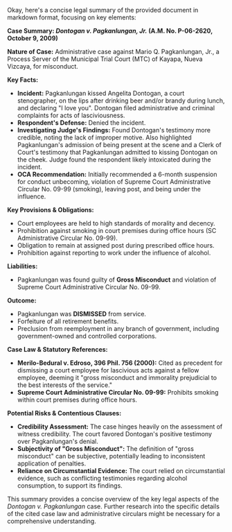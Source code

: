 Okay, here's a concise legal summary of the provided document in markdown format, focusing on key elements:

**Case Summary: _Dontogan v. Pagkanlungan, Jr._ (A.M. No. P-06-2620, October 9, 2009)**

**Nature of Case:** Administrative case against Mario Q. Pagkanlungan, Jr., a Process Server of the Municipal Trial Court (MTC) of Kayapa, Nueva Vizcaya, for misconduct.

**Key Facts:**

*   **Incident:** Pagkanlungan kissed Angelita Dontogan, a court stenographer, on the lips after drinking beer and/or brandy during lunch, and declaring "I love you". Dontogan filed administrative and criminal complaints for acts of lasciviousness.
*   **Respondent's Defense:** Denied the incident.
*   **Investigating Judge's Findings:** Found Dontogan's testimony more credible, noting the lack of improper motive. Also highlighted Pagkanlungan's admission of being present at the scene and a Clerk of Court's testimony that Pagkanlungan admitted to kissing Dontogan on the cheek. Judge found the respondent likely intoxicated during the incident.
*   **OCA Recommendation:** Initially recommended a 6-month suspension for conduct unbecoming, violation of Supreme Court Administrative Circular No. 09-99 (smoking), leaving post, and being under the influence.

**Key Provisions & Obligations:**

*   Court employees are held to high standards of morality and decency.
*   Prohibition against smoking in court premises during office hours (SC Administrative Circular No. 09-99).
*   Obligation to remain at assigned post during prescribed office hours.
*   Prohibition against reporting to work under the influence of alcohol.

**Liabilities:**

*   Pagkanlungan was found guilty of **Gross Misconduct** and violation of Supreme Court Administrative Circular No. 09-99.

**Outcome:**

*   Pagkanlungan was **DISMISSED** from service.
*   Forfeiture of all retirement benefits.
*   Preclusion from reemployment in any branch of government, including government-owned and controlled corporations.

**Case Law & Statutory References:**

*   **Merilo-Bedural v. Edroso, 396 Phil. 756 (2000):** Cited as precedent for dismissing a court employee for lascivious acts against a fellow employee, deeming it "gross misconduct and immorality prejudicial to the best interests of the service."
*   **Supreme Court Administrative Circular No. 09-99:** Prohibits smoking within court premises during office hours.

**Potential Risks & Contentious Clauses:**

*   **Credibility Assessment:** The case hinges heavily on the assessment of witness credibility. The court favored Dontogan's positive testimony over Pagkanlungan's denial.
*   **Subjectivity of "Gross Misconduct":** The definition of "gross misconduct" can be subjective, potentially leading to inconsistent application of penalties.
*   **Reliance on Circumstantial Evidence:** The court relied on circumstantial evidence, such as conflicting testimonies regarding alcohol consumption, to support its findings.

This summary provides a concise overview of the key legal aspects of the _Dontogan v. Pagkanlungan_ case. Further research into the specific details of the cited case law and administrative circulars might be necessary for a comprehensive understanding.
